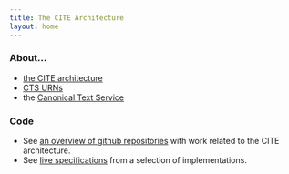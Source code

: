 ```yaml
---
title: The CITE Architecture
layout: home
---
```



### About... ###



- [the CITE architecture](about)
- [CTS URNs](ctsurn)
- the [Canonical Text Service](cts)



### Code ###

- See [an overview of github repositories](repos) with work related to the CITE architecture.
- See [live specifications](living-docs) from a selection of implementations.
